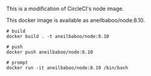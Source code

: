 
This is a modification of CircleCI's node image.

This docker image is available as aneilbaboo/node:8.10.

```shell
# build
docker build . -t aneilbaboo/node:8.10

# push
docker push aneilbaboo/node:8.10

# prompt
docker run -it aneilbaboo/node:8.10 /bin/bash

```

